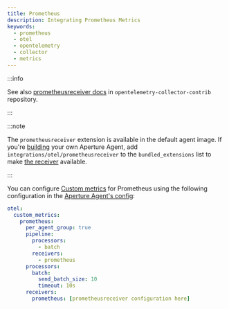 ```yaml
---
title: Prometheus
description: Integrating Prometheus Metrics
keywords:
  - prometheus
  - otel
  - opentelemetry
  - collector
  - metrics
---
```


:::info

See also [prometheusreceiver docs][receiver] in
`opentelemetry-collector-contrib` repository.

:::

:::note

The `prometheusreceiver` extension is available in the default agent image. If
you're [building][build] your own Aperture Agent, add
`integrations/otel/prometheusreceiver` to the `bundled_extensions` list to make
[the receiver][receiver] available.

:::

You can configure [Custom metrics][custom-metrics] for Prometheus using the
following configuration in the [Aperture Agent's config][agent-config]:

```yaml
otel:
  custom_metrics:
    prometheus:
      per_agent_group: true
      pipeline:
        processors:
          - batch
        receivers:
          - prometheus
      processors:
        batch:
          send_batch_size: 10
          timeout: 10s
      receivers:
        prometheus: [prometheusreceiver configuration here]
```

[build]: /reference/aperturectl/build/agent/agent.md
[receiver]:
  https://github.com/open-telemetry/opentelemetry-collector-contrib/tree/main/receiver/prometheusreceiver
[custom-metrics]: /reference/configuration/agent.md#custom-metrics-config
[agent-config]: /reference/configuration/agent.md#agent-o-t-e-l-config
